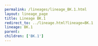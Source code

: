 ```yaml
---
permalink: /lineages/lineage_BK.1.html
layout: lineage_page
title: Lineage BK.1
redirect_to: ../lineage.html?lineage=BK.1
lineage: BK.1
parent: 
children: ['BK.1']
---
```

